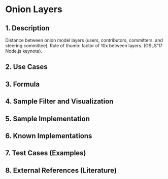 # Onion Layers

## 1. Description
Distance between onion model layers (users, contributors, committers, and steering committee). Rule of thumb: factor of 10x between layers. (OSLS'17 Node.js keynote).

## 2. Use Cases

## 3. Formula

## 4. Sample Filter and Visualization

## 5. Sample Implementation

## 6. Known Implementations

## 7. Test Cases (Examples)

## 8. External References (Literature)
